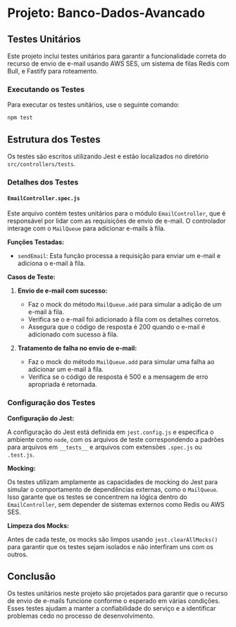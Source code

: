 # Projeto: Banco-Dados-Avancado

## Testes Unitários

Este projeto inclui testes unitários para garantir a funcionalidade correta do recurso de envio de e-mail usando AWS SES, um sistema de filas Redis com Bull, e Fastify para roteamento.

### Executando os Testes

Para executar os testes unitários, use o seguinte comando:


``npm test``

## Estrutura dos Testes

Os testes são escritos utilizando Jest e estão localizados no diretório `src/controllers/tests`.

### Detalhes dos Testes

#### `EmailController.spec.js`

Este arquivo contém testes unitários para o módulo `EmailController`, que é responsável por lidar com as requisições de envio de e-mail. O controlador interage com o `MailQueue` para adicionar e-mails à fila.

**Funções Testadas:**

- `sendEmail`: Esta função processa a requisição para enviar um e-mail e adiciona o e-mail à fila.

**Casos de Teste:**

1. **Envio de e-mail com sucesso:**
   - Faz o mock do método `MailQueue.add` para simular a adição de um e-mail à fila.
   - Verifica se o e-mail foi adicionado à fila com os detalhes corretos.
   - Assegura que o código de resposta é 200 quando o e-mail é adicionado com sucesso à fila.

2. **Tratamento de falha no envio de e-mail:**
   - Faz o mock do método `MailQueue.add` para simular uma falha ao adicionar um e-mail à fila.
   - Verifica se o código de resposta é 500 e a mensagem de erro apropriada é retornada.

### Configuração dos Testes

**Configuração do Jest:**

A configuração do Jest está definida em `jest.config.js` e especifica o ambiente como `node`, com os arquivos de teste correspondendo a padrões para arquivos em `__tests__` e arquivos com extensões `.spec.js` ou `.test.js`.

**Mocking:**

Os testes utilizam amplamente as capacidades de mocking do Jest para simular o comportamento de dependências externas, como o `MailQueue`. Isso garante que os testes se concentrem na lógica dentro do `EmailController`, sem depender de sistemas externos como Redis ou AWS SES.

**Limpeza dos Mocks:**

Antes de cada teste, os mocks são limpos usando `jest.clearAllMocks()` para garantir que os testes sejam isolados e não interfiram uns com os outros.

## Conclusão

Os testes unitários neste projeto são projetados para garantir que o recurso de envio de e-mails funcione conforme o esperado em várias condições. Esses testes ajudam a manter a confiabilidade do serviço e a identificar problemas cedo no processo de desenvolvimento.
